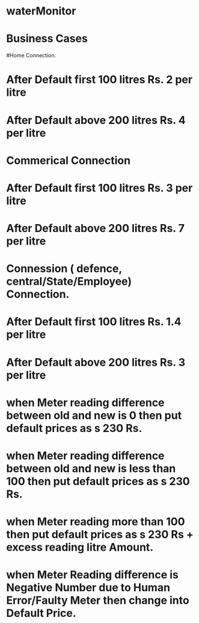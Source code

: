 # waterMonitor
# Business Cases 
#Home Connection.
# After Default first 100 litres Rs. 2 per litre
# After Default above 200 litres Rs. 4 per litre
# Commerical Connection
# After Default first 100 litres Rs. 3 per litre
# After Default above 200 litres Rs. 7 per litre
# Connession ( defence, central/State/Employee) Connection.
# After Default first 100 litres Rs. 1.4 per litre
# After Default above 200 litres Rs. 3 per litre
# when Meter reading difference between old and new is 0 then put default prices as s 230 Rs. 
# when Meter reading difference between old and new is less than 100 then put default prices as s 230 Rs. 
# when Meter reading more than 100 then put default prices as s 230 Rs + excess reading litre Amount.
# when Meter Reading difference is Negative Number due to Human Error/Faulty Meter then change into Default Price.
#
